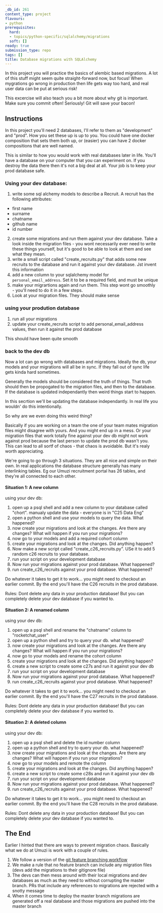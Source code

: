 ```yaml
---
_db_id: 261
content_type: project
flavours:
- python
prerequisites:
  hard:
  - topics/python-specific/sqlalchemy/migrations
  soft: []
ready: true
submission_type: repo
tags: []
title: Database migrations with SQLAlchemy
---
```


In this project you will practice the basics of alembic based migrations. A lot of this stuff might seem quite straight-forward now, but focus! When mygrations go wrong in production then life gets way too hard, and real user data can be put at serious risk!

This excercise will also teach you a bit more about why git is important. Make sure you commit often! Seriously! Git will save your bacon!

## Instructions

In this project you'll need 2 databases, I'll refer to them as "development" and "prod". How you set these up is up to you. You could have one docker composition that sets them both up, or (easier) you can have 2 docker compositions that are well named.

This is similar to how you would work with real databases later in life. You'll have a database on your computer that you can experiment on. If you destroy the data there then it's not a big deal at all. Your job is to keep your prod database safe.

### Using your dev database:

1. write some sql alchemy models to describe a Recruit. A recruit has the following attributes:

- first name
- surname
- chatname
- github name
- id number

2. create some migrations and run them against your dev database. Take a look inside the migration files - you wont necessarily ever need to write these things yourself, but it's good to be able to look at them and see what they mean.
3. write a small script called "create_recruits.py" that adds some new recruits to the database and run it against your dev database. Jst invent this information
4. add a new column to your sqlalchemy model for `personal_email_address`. Set it to be a required field, and must be unique
5. make your migrartions again and run them. This step wont go smoothly - you'll need to do it in a few steps.
6. Look at your migration files. They should make sense

### using your prodution database

1. run all your migrations
2. update your create_recruits script to add personal_email_address values, then run it against the prod database

This should have been quite smooth

### back to the dev db

Now a lot can go wrong with databases and migrations. Ideally the db, your models and your migrations will all be in sync. If they fall out of sync life gets kinda hard sometimes.

Generally the models should be considered the truth of things. That truth should then be propogated to the migration files, and then to the database. If the database is updated independantly then weird things start to happen.

In this secrtion we'll be updating the database independantly. In real life you wouldn' do this intentionally.

So why are we even doing this weird thing?

Basically if you are working on a team the one of your team mates migration files might disagree with yours. And you might end up in a mess. Or your migration files that work totally fine against your dev db might not work against prod because the last person to update the prod db wasn't you. This can lead to all sortf of chaos - that chaos is avoidable. But it's realy worth appreciating.

We're going to go through 3 situations. They are all nice and simple on their own. In real applications the database structure generally has many interlinking tables. Eg our Umuzi recruitment portal has 26 tables, and they're all connected to each other.

#### Situation 1: A new column

using your dev db:

1. open up a psql shell and add a new column to your database called "chort". manualy update the data - everyone is in "C25 Data Eng"
2. open a python shell and use your models to query the data. What happened?
3. now create your migrations and look at the changes. Are there any changes? What will happen if you run your migrations?
4. now go to your models and add a required cohort column
5. create your migrations and look at the changes. Did anything happen?
6. Now make a new script called "create_c26_recruits.py". USe it to add 5 random c26 recruits to your database.
7. run your script on your development database
8. Now run your migrations against your prod database. What happened?
9. run create_c26_recruits against your prod database. What happened?

Do whatever it takes to get it to work... you might need to checkout an earlier commit. By the end you'll have the C26 recruits in the prod database.

Rules: Dont delete any data in your production database! But you can completely delete your dev database if you wanted to.

#### Situation 2: A renamed column

using your dev db:

1. open up a psql shell and rename the "chatname" column to "rocketchat_user"
2. open up a python shell and try to query your db. what happened?
3. now create your migrations and look at the changes. Are there any changes? What will happen if you run your migrations?
4. now go to your models and rename the cohort column
5. create your migrations and look at the changes. Did anything happen?
6. create a new script to create some c27s and run it against your dev db
7. run your script on your development database
8. Now run your migrations against your prod database. What happened?
9. run create_c26_recruits against your prod database. What happened?

Do whatever it takes to get it to work... you might need to checkout an earlier commit. By the end you'll have the C27 recruits in the prod database.

Rules: Dont delete any data in your production database! But you can completely delete your dev database if you wanted to.

#### Situation 2: A deleted column

using your dev db:

1. open up a psql shell and delete the id number column
2. open up a python shell and try to query your db. what happened?
3. now create your migrations and look at the changes. Are there any changes? What will happen if you run your migrations?
4. now go to your models and remote the column
5. create your migrations and look at the changes. Did anything happen?
6. create a new script to create some c28s and run it against your dev db
7. run your script on your development database
8. Now run your migrations against your prod database. What happened?
9. run create_c26_recruits against your prod database. What happened?

Do whatever it takes to get it to work... you might need to checkout an earlier commit. By the end you'll have the C28 recruits in the prod database.

Rules: Dont delete any data in your production database! But you can completely delete your dev database if you wanted to.

## The End

Earlier I hinted that there are ways to prevent migration chaos. Basically what we do at Umuzi is work with a couple of rules.

1. We follow a version of the [git feature branching workflow](https://www.atlassian.com/git/tutorials/comparing-workflows/feature-branch-workflow)
2. We make a rule that no feature branch can include any migration files (devs add the migrations to their gitignore file)
3. The devs can then mess around with their local migrations and dev databases as much as they need to without corrupting the master branch. PRs that include any references to migrations are rejected with a snotty message
4. When it comes time to deploy the master branch migrations are generated off a real database and those migrations are pushed into the master branch